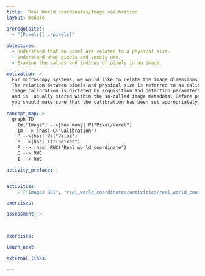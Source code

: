 ```yaml
---
title:  Real World coordinates/Image calibration
layout: module

prerequisites:
  - "[Pixels](../pixels)"
  
objectives:
  - Understand that an pixel are related to a physical size.
  - Understand what pixels and voxels are.
  - Examine the values and indices of pixels in an image.

motivation: >
  For microscopy systems, we would like to relate the image dimensions to a physical size. 
  The relation between pixels and physical size is referred to as calibration. 
  Image calibration is dictated by acquisition and detection parameters such as magnification, camera detector size, sampling, etc, 
  and is  usually stored within the so-called image metadata. Before performing quantitative measurements, e.g. volume, area, ..., 
  you should make sure that the calibration has been set appropriately. 
   
concept_map: >
  graph TD
    Im("Image") -->|has many| P("Pixel/Voxel")
    Im --> |has| C("Calibration")
    P -->|has| Va("Value")
    P -->|has| I("Indices")
    P --> |has| RWC("Real world coordinate")
    C --> RWC
    I --> RWC

activity_preface: |


activities:
    - ["ImageJ GUI", "real_world_coordinates/activities/real_world_coordinates_imagejgui.md", "markdown"]

exercises:

assessment: >

  

exercises:

learn_next:

external_links:

---
```

